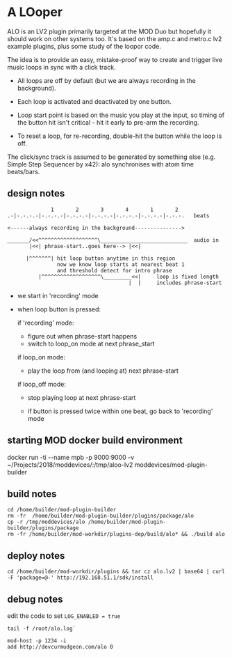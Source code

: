 # A LOoper

ALO is an LV2 plugin primarily targeted at the MOD Duo but hopefully it should
work on other systems too. It's based on the amp.c and metro.c lv2 example
plugins, plus some study of the loopor code.

The idea is to provide an easy, mistake-proof way to create and trigger live
music loops in sync with a click track.

- All loops are off by default (but we are always recording in the background).

- Each loop is activated and deactivated by one button.

- Loop start point is based on the music you play at the input, so timing of
the button hit isn't critical - hit it early to pre-arm the recording.

- To reset a loop, for re-recording, double-hit the button while the loop is off.

The click/sync track is assumed to be generated by something else (e.g.
Simple Step Sequencer by x42): alo synchronises with atom time beats/bars.

## design notes
```
              1       2       3       4       1       2
.-|-.-.-.-|-.-.-.-|-.-.-.-|-.-.-.-|-.-.-.-|-.-.-.-|-.-.-.   beats

<------always recording in the background--------------->

_______/<<^^^^^^^^^^^^^^^^^^^\____________________________  audio in
       |<<| phrase-start..goes here--> |<<|

      |^^^^^^^| hit loop button anytime in this region
                now we know loop starts at nearest beat 1 
                and threshold detect for intro phrase
          |^^^^^^^^^^^^^^^^^^^\_________<<|     loop is fixed length
                                       |  |     includes phrase-start
```

- we start in 'recording' mode

- when loop button is pressed:

  if 'recording' mode:
    - figure out when phrase-start happens
    - switch to loop_on mode at next phrase_start

  if loop_on mode:
    - play the loop from (and looping at) next phrase-start

  if loop_off mode:
    - stop playing loop at next phrase-start

  - if button is pressed twice within one beat, go back to 'recording' mode

## starting MOD docker build environment

docker run -ti --name mpb -p 9000:9000 -v ~/Projects/2018/moddevices/:/tmp/aloo-lv2 moddevices/mod-plugin-builder

## build notes
```
cd /home/builder/mod-plugin-builder
rm -fr  /home/builder/mod-plugin-builder/plugins/package/alo
cp -r /tmp/moddevices/alo /home/builder/mod-plugin-builder/plugins/package
rm -fr /home/builder/mod-workdir/plugins-dep/build/alo* && ./build alo
```
## deploy notes

```
cd /home/builder/mod-workdir/plugins && tar cz alo.lv2 | base64 | curl -F 'package=@-' http://192.168.51.1/sdk/install
```
## debug notes

edit the code to set `LOG_ENABLED = true`

```
tail -f /root/alo.log`

mod-host -p 1234 -i
add http://devcurmudgeon.com/alo 0
````